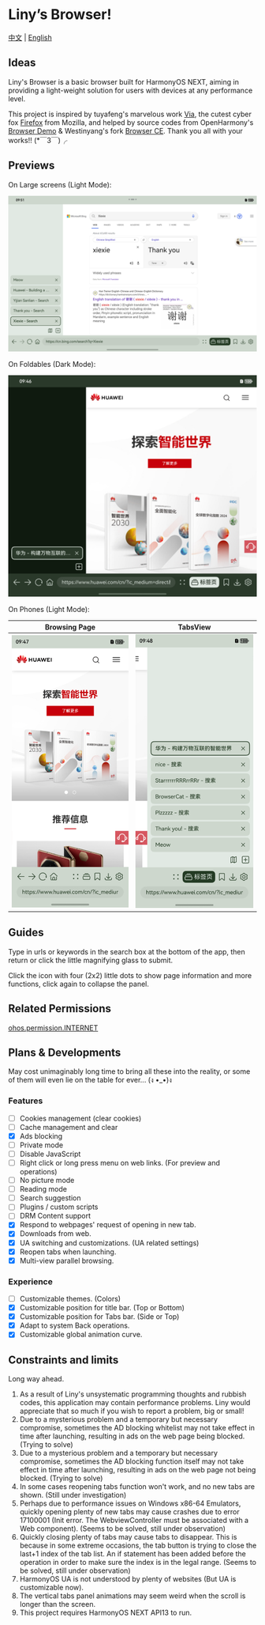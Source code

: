 # Liny’s Browser!

[中文](README.md) | [English](README_EN.md)

## Ideas

Liny's Browser is a basic browser built for HarmonyOS NEXT,
aiming in providing a light-weight solution for users
with devices at any performance level.

This project is inspired by
tuyafeng's marvelous work [Via](https://viayoo.com/),
the cutest cyber fox [Firefox](https://firefox.com/) from Mozilla,
and helped by source codes from OpenHarmony's
[Browser Demo](https://gitee.com/openharmony/applications_app_samples/tree/master/code/BasicFeature/Web/Browser)
& Westinyang's fork [Browser CE](https://gitee.com/westinyang/browser-ce).
Thank you all with your works!! (*￣3￣)╭

## Previews

On Large screens (Light Mode):

![Tablet_light](Examples/gallery_4.png)

On Foldables (Dark Mode):

![Foldable_Dark](Examples/gallery_1.png)

On Phones (Light Mode):

|               Browsing Page                |                  TabsView                   |
|:------------------------------------------:|:-------------------------------------------:|
| ![Phone_light_web](Examples/gallery_2.png) | ![Phone_light_tabs](Examples/gallery_3.png) |

## Guides

Type in urls or keywords in the search box at the bottom of the app,
then return or click the little magnifying glass to submit.

Click the icon with four (2x2) little dots to show page information and more functions,
click again to collapse the panel.

## Related Permissions

[ohos.permission.INTERNET](https://gitee.com/openharmony/docs/blob/master/zh-cn/application-dev/security/permission-list.md#ohospermissioninternet)

## Plans & Developments

May cost unimaginably long time to bring all these into the reality,
or some of them will even lie on the table for ever... (ง •_•)ง

### Features
- [ ] Cookies management (clear cookies)
- [ ] Cache management and clear
- [x] Ads blocking
- [ ] Private mode
- [ ] Disable JavaScript
- [ ] Right click or long press menu on web links. (For preview and operations)
- [ ] No picture mode
- [ ] Reading mode
- [ ] Search suggestion
- [ ] Plugins / custom scripts
- [ ] DRM Content support
- [x] Respond to webpages' request of opening in new tab.
- [x] Downloads from web.
- [x] UA switching and customizations. (UA related settings)
- [x] Reopen tabs when launching.
- [x] Multi-view parallel browsing.

### Experience

- [ ] Customizable themes. (Colors)
- [x] Customizable position for title bar. (Top or Bottom)
- [x] Customizable position for Tabs bar. (Side or Top)
- [x] Adapt to system Back operations.
- [x] Customizable global animation curve.

## Constraints and limits

Long way ahead.

1. As a result of Liny's unsystematic programming thoughts and rubbish codes, 
   this application may contain performance problems.
   Liny would appreciate that so much if you wish to report a problem, big or small!
2. Due to a mysterious problem and a temporary but necessary compromise,
   sometimes the AD blocking whitelist may not take effect in time after launching,
   resulting in ads on the web page being blocked. 
   (Trying to solve)
3. Due to a mysterious problem and a temporary but necessary compromise,
   sometimes the AD blocking function itself may not take effect in time after launching,
   resulting in ads on the web page not being blocked.
   (Trying to solve)
4. In some cases reopening tabs function won't work, and no new tabs are shown.
   (Still under investigation)
5. Perhaps due to performance issues on Windows x86-64 Emulators,
   quickly opening plenty of new tabs may cause crashes due to error
   17100001 (Init error. The WebviewController must be associated with a Web component).
   (Seems to be solved, still under observation)
6. Quickly closing plenty of tabs may cause tabs to disappear.
   This is because in some extreme occasions,
   the tab button is trying to close the last+1 index of the tab list.
   An if statement has been added before the operation
   in order to make sure the index is in the legal range.
   (Seems to be solved, still under observation)
7. HarmonyOS UA is not understood by plenty of websites (But UA is customizable now).
8. The vertical tabs panel animations may seem weird when the scroll is longer than the screen.
9. This project requires HarmonyOS NEXT API13 to run.